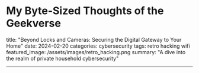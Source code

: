 # My Byte-Sized Thoughts of the Geekverse

title: "Beyond Locks and Cameras: Securing the Digital Gateway to Your Home"
date: 2024-02-20
categories: cybersecurity
tags: retro hacking wifi
featured_image: /assets/images/retro_hacking.png
summary: "A dive into the realm of private household cybersecurity"

-------

